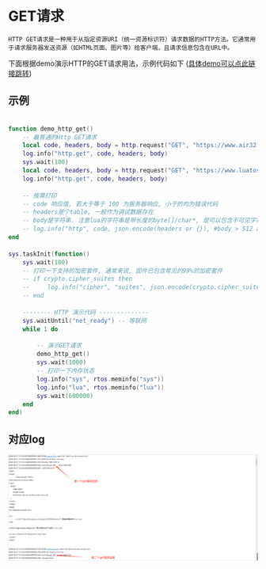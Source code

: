 # GET请求

    HTTP GET请求是一种用于从指定资源URI（统一资源标识符）请求数据的HTTP方法。它通常用于请求服务器发送资源（如HTML页面、图片等）给客户端，且请求信息包含在URL中。

下面根据demo演示HTTP的GET请求用法，示例代码如下 ([具体demo可以点此链接跳转](https://gitee.com/openLuat/LuatOS/blob/master/demo/http/main.lua))

## 示例

``` lua

function demo_http_get()
    -- 最普通的Http GET请求
    local code, headers, body = http.request("GET", "https://www.air32.cn/").wait()
    log.info("http.get", code, headers, body)
    sys.wait(100)
    local code, headers, body = http.request("GET", "https://www.luatos.com/").wait()
    log.info("http.get", code, headers, body)

    -- 按需打印
    -- code 响应值, 若大于等于 100 为服务器响应, 小于的均为错误代码
    -- headers是个table, 一般作为调试数据存在
    -- body是字符串. 注意lua的字符串是带长度的byte[]/char*, 是可以包含不可见字符的
    -- log.info("http", code, json.encode(headers or {}), #body > 512 and #body or body)
end

sys.taskInit(function()
    sys.wait(100)
    -- 打印一下支持的加密套件, 通常来说, 固件已包含常见的99%的加密套件
    -- if crypto.cipher_suites then
    --     log.info("cipher", "suites", json.encode(crypto.cipher_suites()))
    -- end

    -------- HTTP 演示代码 --------------
    sys.waitUntil("net_ready") -- 等联网
    while 1 do

        -- 演示GET请求
        demo_http_get()
        sys.wait(1000)
        -- 打印一下内存状态
        log.info("sys", rtos.meminfo("sys"))
        log.info("lua", rtos.meminfo("lua"))
        sys.wait(600000)
    end
end)

```

## 对应log

![780E](./image/http_get.png)